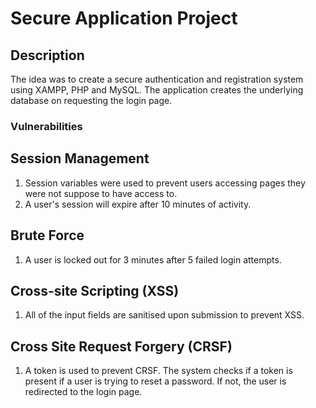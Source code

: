 # Secure Application Project
## Description
The idea was to create a secure authentication and registration system using XAMPP, PHP and MySQL. The application creates the underlying database on requesting the login page. 

### Vulnerabilities
## Session Management
1) Session variables were used to prevent users accessing pages they were not suppose to have access to.
2) A user's session will expire after 10 minutes of activity. 

## Brute Force
1) A user is locked out for 3 minutes after 5 failed login attempts.

## Cross-site Scripting (XSS)
1) All of the input fields are sanitised upon submission to prevent XSS.

## Cross Site Request Forgery (CRSF)
1) A token is used to prevent CRSF. The system checks if a token is present if a user is trying to reset a password. If not, the user is redirected to the login page.
